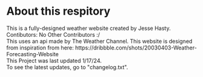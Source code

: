 <h1 class="title">About this respitory</h1>
  <div class="info">This is a fully-designed weather website created by Jesse Hasty.</div>
  <div class="contibutors">
    Contibutors: 
    No Other Contributors :/</div> 
  <div class="info">This uses an api made by The Weather Channel. This website is designed from inspiration from here: https://dribbble.com/shots/20030403-Weather-Forecasting-Website </div>
  <div class="info">This Project was last updated 1/17/24.</div>
  <div class="info">To see the latest updates, go to "changelog.txt".</div>
